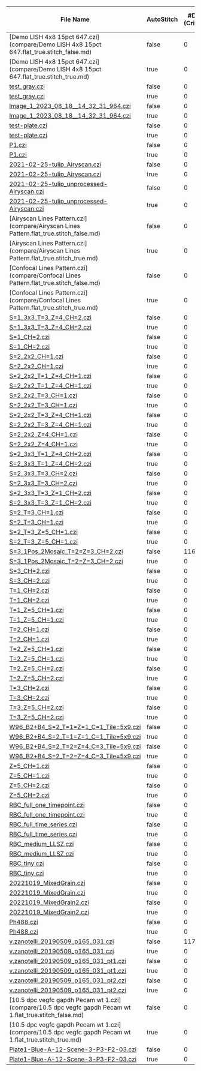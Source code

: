 |File Name|AutoStitch|#Diffs<br>(Critical)|#Diffs|#Diffs Ignored|#DiffsPixels|Mem Gain|Init Time Gain|Read Time Gain|
|---------|----------|--------------------|------|--------------|------------|--------|--------------|--------------|
|[Demo LISH 4x8 15pct 647.czi](compare/Demo LISH 4x8 15pct 647.flat_true.stitch_false.md)|false|0|7238|31|0|3.2|1.8|0.6|
|[Demo LISH 4x8 15pct 647.czi](compare/Demo LISH 4x8 15pct 647.flat_true.stitch_true.md)|true|0|170|0|0|11.1|1.7|1.0|
|[test_gray.czi](compare/test_gray.flat_true.stitch_false.md)|false|0|432|35|0|1.4|0.5|1.0|
|[test_gray.czi](compare/test_gray.flat_true.stitch_true.md)|true|0|12|0|0|2.3|0.7|1.1|
|[Image_1_2023_08_18__14_32_31_964.czi](compare/Image_1_2023_08_18__14_32_31_964.flat_true.stitch_false.md)|false|0|45|3|0|1.6|0.8|1.1|
|[Image_1_2023_08_18__14_32_31_964.czi](compare/Image_1_2023_08_18__14_32_31_964.flat_true.stitch_true.md)|true|0|9|0|0|1.6|0.9|1.1|
|[test-plate.czi](compare/test-plate.flat_true.stitch_false.md)|false|0|0|99|0|1.3|0.5|1.0|
|[test-plate.czi](compare/test-plate.flat_true.stitch_true.md)|true|0|0|99|0|1.3|0.5|0.9|
|[P1.czi](compare/P1.flat_true.stitch_false.md)|false|0|224|0|0|1.8|1.5|2.6|
|[P1.czi](compare/P1.flat_true.stitch_true.md)|true|0|224|0|0|1.8|1.8|1.4|
|[2021-02-25-tulip_Airyscan.czi](compare/2021-02-25-tulip_Airyscan.flat_true.stitch_false.md)|false|0|87|0|0|1.7|0.8|1.3|
|[2021-02-25-tulip_Airyscan.czi](compare/2021-02-25-tulip_Airyscan.flat_true.stitch_true.md)|true|0|87|0|0|1.7|1.0|1.4|
|[2021-02-25-tulip_unprocessed-Airyscan.czi](compare/2021-02-25-tulip_unprocessed-Airyscan.flat_true.stitch_false.md)|false|0|8634|0|0|2.1|1.5|1.4|
|[2021-02-25-tulip_unprocessed-Airyscan.czi](compare/2021-02-25-tulip_unprocessed-Airyscan.flat_true.stitch_true.md)|true|0|8634|0|0|2.1|1.4|1.2|
|[Airyscan Lines Pattern.czi](compare/Airyscan Lines Pattern.flat_true.stitch_false.md)|false|0|12|0|0|1.6|1.2|1.2|
|[Airyscan Lines Pattern.czi](compare/Airyscan Lines Pattern.flat_true.stitch_true.md)|true|0|12|0|0|1.6|1.2|1.3|
|[Confocal Lines Pattern.czi](compare/Confocal Lines Pattern.flat_true.stitch_false.md)|false|0|12|0|0|1.6|1.2|1.3|
|[Confocal Lines Pattern.czi](compare/Confocal Lines Pattern.flat_true.stitch_true.md)|true|0|12|0|0|1.6|1.2|1.2|
|[S=1_3x3_T=3_Z=4_CH=2.czi](compare/S=1_3x3_T=3_Z=4_CH=2.flat_true.stitch_false.md)|false|0|157|9|0|1.4|1.2|1.1|
|[S=1_3x3_T=3_Z=4_CH=2.czi](compare/S=1_3x3_T=3_Z=4_CH=2.flat_true.stitch_true.md)|true|0|266|2|0|1.4|1.6|1.2|
|[S=1_CH=2.czi](compare/S=1_CH=2.flat_true.stitch_false.md)|false|0|0|1|0|1.3|1.5|1.4|
|[S=1_CH=2.czi](compare/S=1_CH=2.flat_true.stitch_true.md)|true|0|0|1|0|1.3|1.4|1.3|
|[S=2_2x2_CH=1.czi](compare/S=2_2x2_CH=1.flat_true.stitch_false.md)|false|0|0|8|0|1.3|1.0|1.1|
|[S=2_2x2_CH=1.czi](compare/S=2_2x2_CH=1.flat_true.stitch_true.md)|true|0|32|4|0|1.3|0.9|1.3|
|[S=2_2x2_T=1_Z=4_CH=1.czi](compare/S=2_2x2_T=1_Z=4_CH=1.flat_true.stitch_false.md)|false|0|11|8|0|1.3|1.0|1.2|
|[S=2_2x2_T=1_Z=4_CH=1.czi](compare/S=2_2x2_T=1_Z=4_CH=1.flat_true.stitch_true.md)|true|0|100|4|0|1.3|1.0|1.3|
|[S=2_2x2_T=3_CH=1.czi](compare/S=2_2x2_T=3_CH=1.flat_true.stitch_false.md)|false|0|8|8|0|1.3|1.0|1.2|
|[S=2_2x2_T=3_CH=1.czi](compare/S=2_2x2_T=3_CH=1.flat_true.stitch_true.md)|true|0|74|4|0|1.3|0.8|1.4|
|[S=2_2x2_T=3_Z=4_CH=1.czi](compare/S=2_2x2_T=3_Z=4_CH=1.flat_true.stitch_false.md)|false|0|62|8|0|1.3|1.0|1.2|
|[S=2_2x2_T=3_Z=4_CH=1.czi](compare/S=2_2x2_T=3_Z=4_CH=1.flat_true.stitch_true.md)|true|0|270|4|0|1.3|1.1|1.3|
|[S=2_2x2_Z=4_CH=1.czi](compare/S=2_2x2_Z=4_CH=1.flat_true.stitch_false.md)|false|0|14|8|0|1.3|1.0|1.1|
|[S=2_2x2_Z=4_CH=1.czi](compare/S=2_2x2_Z=4_CH=1.flat_true.stitch_true.md)|true|0|100|4|0|1.3|1.0|1.2|
|[S=2_3x3_T=1_Z=4_CH=2.czi](compare/S=2_3x3_T=1_Z=4_CH=2.flat_true.stitch_false.md)|false|0|67|18|0|1.3|1.0|1.0|
|[S=2_3x3_T=1_Z=4_CH=2.czi](compare/S=2_3x3_T=1_Z=4_CH=2.flat_true.stitch_true.md)|true|0|183|4|0|1.4|1.1|1.0|
|[S=2_3x3_T=3_CH=2.czi](compare/S=2_3x3_T=3_CH=2.flat_true.stitch_false.md)|false|0|35|18|0|1.3|1.0|0.9|
|[S=2_3x3_T=3_CH=2.czi](compare/S=2_3x3_T=3_CH=2.flat_true.stitch_true.md)|true|0|136|4|0|1.4|1.0|0.3|
|[S=2_3x3_T=3_Z=1_CH=2.czi](compare/S=2_3x3_T=3_Z=1_CH=2.flat_true.stitch_false.md)|false|0|36|18|0|1.3|0.9|1.5|
|[S=2_3x3_T=3_Z=1_CH=2.czi](compare/S=2_3x3_T=3_Z=1_CH=2.flat_true.stitch_true.md)|true|0|140|4|0|1.4|1.1|2.6|
|[S=2_T=3_CH=1.czi](compare/S=2_T=3_CH=1.flat_true.stitch_false.md)|false|0|2|2|0|1.3|0.9|1.2|
|[S=2_T=3_CH=1.czi](compare/S=2_T=3_CH=1.flat_true.stitch_true.md)|true|0|2|2|0|1.3|0.9|1.2|
|[S=2_T=3_Z=5_CH=1.czi](compare/S=2_T=3_Z=5_CH=1.flat_true.stitch_false.md)|false|0|21|2|0|1.3|1.0|1.1|
|[S=2_T=3_Z=5_CH=1.czi](compare/S=2_T=3_Z=5_CH=1.flat_true.stitch_true.md)|true|0|21|2|0|1.3|1.1|1.5|
|[S=3_1Pos_2Mosaic_T=2=Z=3_CH=2.czi](compare/S=3_1Pos_2Mosaic_T=2=Z=3_CH=2.flat_true.stitch_false.md)|false|116|2875|45|404999|1.5|1.1|1.4|
|[S=3_1Pos_2Mosaic_T=2=Z=3_CH=2.czi](compare/S=3_1Pos_2Mosaic_T=2=Z=3_CH=2.flat_true.stitch_true.md)|true|0|272|5|0|1.5|1.3|1.2|
|[S=3_CH=2.czi](compare/S=3_CH=2.flat_true.stitch_false.md)|false|0|0|3|0|1.3|0.8|1.2|
|[S=3_CH=2.czi](compare/S=3_CH=2.flat_true.stitch_true.md)|true|0|0|3|0|1.3|0.9|1.2|
|[T=1_CH=2.czi](compare/T=1_CH=2.flat_true.stitch_false.md)|false|0|0|1|0|1.3|1.6|1.3|
|[T=1_CH=2.czi](compare/T=1_CH=2.flat_true.stitch_true.md)|true|0|0|1|0|1.3|1.6|1.4|
|[T=1_Z=5_CH=1.czi](compare/T=1_Z=5_CH=1.flat_true.stitch_false.md)|false|0|3|0|0|1.3|0.9|1.0|
|[T=1_Z=5_CH=1.czi](compare/T=1_Z=5_CH=1.flat_true.stitch_true.md)|true|0|3|0|0|1.3|0.9|1.1|
|[T=2_CH=1.czi](compare/T=2_CH=1.flat_true.stitch_false.md)|false|0|0|0|0|1.3|1.6|1.3|
|[T=2_CH=1.czi](compare/T=2_CH=1.flat_true.stitch_true.md)|true|0|0|0|0|1.3|1.5|1.3|
|[T=2_Z=5_CH=1.czi](compare/T=2_Z=5_CH=1.flat_true.stitch_false.md)|false|0|7|0|0|1.3|1.0|1.1|
|[T=2_Z=5_CH=1.czi](compare/T=2_Z=5_CH=1.flat_true.stitch_true.md)|true|0|7|0|0|1.3|0.9|1.2|
|[T=2_Z=5_CH=2.czi](compare/T=2_Z=5_CH=2.flat_true.stitch_false.md)|false|0|14|1|0|1.3|1.0|1.0|
|[T=2_Z=5_CH=2.czi](compare/T=2_Z=5_CH=2.flat_true.stitch_true.md)|true|0|14|1|0|1.3|1.1|1.7|
|[T=3_CH=2.czi](compare/T=3_CH=2.flat_true.stitch_false.md)|false|0|0|1|0|1.3|0.9|1.1|
|[T=3_CH=2.czi](compare/T=3_CH=2.flat_true.stitch_true.md)|true|0|0|1|0|1.3|0.9|1.2|
|[T=3_Z=5_CH=2.czi](compare/T=3_Z=5_CH=2.flat_true.stitch_false.md)|false|0|24|1|0|1.3|1.0|1.2|
|[T=3_Z=5_CH=2.czi](compare/T=3_Z=5_CH=2.flat_true.stitch_true.md)|true|0|24|1|0|1.3|0.9|1.4|
|[W96_B2+B4_S=2_T=1=Z=1_C=1_Tile=5x9.czi](compare/W96_B2+B4_S=2_T=1=Z=1_C=1_Tile=5x9.flat_true.stitch_false.md)|false|0|0|90|0|1.3|0.7|1.1|
|[W96_B2+B4_S=2_T=1=Z=1_C=1_Tile=5x9.czi](compare/W96_B2+B4_S=2_T=1=Z=1_C=1_Tile=5x9.flat_true.stitch_true.md)|true|0|64|6|0|1.4|0.9|1.1|
|[W96_B2+B4_S=2_T=2=Z=4_C=3_Tile=5x9.czi](compare/W96_B2+B4_S=2_T=2=Z=4_C=3_Tile=5x9.flat_true.stitch_false.md)|false|0|1287|90|0|1.9|1.4|1.3|
|[W96_B2+B4_S=2_T=2=Z=4_C=3_Tile=5x9.czi](compare/W96_B2+B4_S=2_T=2=Z=4_C=3_Tile=5x9.flat_true.stitch_true.md)|true|0|921|6|0|2.5|2.6|1.1|
|[Z=5_CH=1.czi](compare/Z=5_CH=1.flat_true.stitch_false.md)|false|0|3|0|0|1.3|1.0|1.1|
|[Z=5_CH=1.czi](compare/Z=5_CH=1.flat_true.stitch_true.md)|true|0|3|0|0|1.3|0.9|1.3|
|[Z=5_CH=2.czi](compare/Z=5_CH=2.flat_true.stitch_false.md)|false|0|6|1|0|1.3|1.2|1.1|
|[Z=5_CH=2.czi](compare/Z=5_CH=2.flat_true.stitch_true.md)|true|0|6|1|0|1.3|1.0|1.2|
|[RBC_full_one_timepoint.czi](compare/RBC_full_one_timepoint.flat_true.stitch_false.md)|false|0|1006|0|0|1.7|2.9|3.1|
|[RBC_full_one_timepoint.czi](compare/RBC_full_one_timepoint.flat_true.stitch_true.md)|true|0|1006|0|0|1.7|2.5|1.7|
|[RBC_full_time_series.czi](compare/RBC_full_time_series.flat_true.stitch_false.md)|false|0|3288|0|0|2.0|5.0|4.5|
|[RBC_full_time_series.czi](compare/RBC_full_time_series.flat_true.stitch_true.md)|true|0|3288|0|0|2.0|5.0|1.9|
|[RBC_medium_LLSZ.czi](compare/RBC_medium_LLSZ.flat_true.stitch_false.md)|false|0|6767|0|0|2.2|6.1|6.7|
|[RBC_medium_LLSZ.czi](compare/RBC_medium_LLSZ.flat_true.stitch_true.md)|true|0|6767|0|0|2.2|5.8|1.9|
|[RBC_tiny.czi](compare/RBC_tiny.flat_true.stitch_false.md)|false|0|1006|0|0|1.7|2.6|3.2|
|[RBC_tiny.czi](compare/RBC_tiny.flat_true.stitch_true.md)|true|0|1006|0|0|1.7|2.5|1.8|
|[20221019_MixedGrain.czi](compare/20221019_MixedGrain.flat_true.stitch_false.md)|false|0|219|0|0|1.8|1.2|1.3|
|[20221019_MixedGrain.czi](compare/20221019_MixedGrain.flat_true.stitch_true.md)|true|0|219|0|0|1.8|1.2|1.2|
|[20221019_MixedGrain2.czi](compare/20221019_MixedGrain2.flat_true.stitch_false.md)|false|0|411|0|0|1.9|1.2|1.5|
|[20221019_MixedGrain2.czi](compare/20221019_MixedGrain2.flat_true.stitch_true.md)|true|0|411|0|0|1.9|1.4|1.6|
|[Ph488.czi](compare/Ph488.flat_true.stitch_false.md)|false|0|167|0|0|1.7|1.0|1.4|
|[Ph488.czi](compare/Ph488.flat_true.stitch_true.md)|true|0|167|0|0|1.7|1.4|1.3|
|[v.zanotelli_20190509_p165_031.czi](compare/v.zanotelli_20190509_p165_031.flat_true.stitch_false.md)|false|117|1455|184|1299741|1.1|0.9|1.3|
|[v.zanotelli_20190509_p165_031.czi](compare/v.zanotelli_20190509_p165_031.flat_true.stitch_true.md)|true|0|273|15|192890|1.1|1.4|1.3|
|[v.zanotelli_20190509_p165_031_pt1.czi](compare/v.zanotelli_20190509_p165_031_pt1.flat_true.stitch_false.md)|false|0|0|0|17245|1.2|1.2|1.0|
|[v.zanotelli_20190509_p165_031_pt1.czi](compare/v.zanotelli_20190509_p165_031_pt1.flat_true.stitch_true.md)|true|0|0|0|17245|1.2|1.2|1.3|
|[v.zanotelli_20190509_p165_031_pt2.czi](compare/v.zanotelli_20190509_p165_031_pt2.flat_true.stitch_false.md)|false|0|8|0|47848|1.2|0.6|1.2|
|[v.zanotelli_20190509_p165_031_pt2.czi](compare/v.zanotelli_20190509_p165_031_pt2.flat_true.stitch_true.md)|true|0|8|0|47848|1.2|1.3|1.2|
|[10.5 dpc vegfc gapdh Pecam wt 1.czi](compare/10.5 dpc vegfc gapdh Pecam wt 1.flat_true.stitch_false.md)|false|0|0|0|0|1.4|1.0|1.1|
|[10.5 dpc vegfc gapdh Pecam wt 1.czi](compare/10.5 dpc vegfc gapdh Pecam wt 1.flat_true.stitch_true.md)|true|0|0|0|0|1.4|1.0|1.0|
|[Plate1-Blue-A-12-Scene-3-P3-F2-03.czi](compare/Plate1-Blue-A-12-Scene-3-P3-F2-03.flat_true.stitch_false.md)|false|0|59|1|0|1.2|0.9|1.0|
|[Plate1-Blue-A-12-Scene-3-P3-F2-03.czi](compare/Plate1-Blue-A-12-Scene-3-P3-F2-03.flat_true.stitch_true.md)|true|0|59|1|0|1.2|1.0|1.3|
